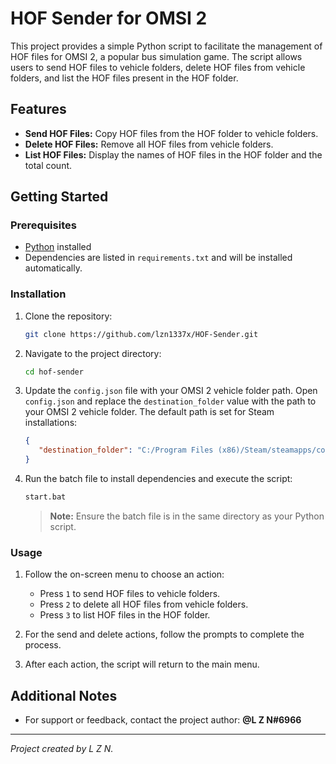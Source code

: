 # HOF Sender for OMSI 2

This project provides a simple Python script to facilitate the management of HOF files for OMSI 2, a popular bus simulation game. The script allows users to send HOF files to vehicle folders, delete HOF files from vehicle folders, and list the HOF files present in the HOF folder.

## Features

- **Send HOF Files:** Copy HOF files from the HOF folder to vehicle folders.
- **Delete HOF Files:** Remove all HOF files from vehicle folders.
- **List HOF Files:** Display the names of HOF files in the HOF folder and the total count.

## Getting Started

### Prerequisites

- [Python](https://www.python.org/downloads/) installed
- Dependencies are listed in `requirements.txt` and will be installed automatically.

### Installation

1. Clone the repository:

   ```bash
   git clone https://github.com/lzn1337x/HOF-Sender.git
   ```

2. Navigate to the project directory:

   ```bash
   cd hof-sender
   ```

3. Update the `config.json` file with your OMSI 2 vehicle folder path. Open `config.json` and replace the `destination_folder` value with the path to your OMSI 2 vehicle folder. The default path is set for Steam installations:

   ```json
   {
      "destination_folder": "C:/Program Files (x86)/Steam/steamapps/common/OMSI 2/Vehicles"
   }
   ```

4. Run the batch file to install dependencies and execute the script:

   ```bash
   start.bat
   ```

   > **Note:** Ensure the batch file is in the same directory as your Python script.

### Usage

1. Follow the on-screen menu to choose an action:
   - Press `1` to send HOF files to vehicle folders.
   - Press `2` to delete all HOF files from vehicle folders.
   - Press `3` to list HOF files in the HOF folder.

2. For the send and delete actions, follow the prompts to complete the process.

3. After each action, the script will return to the main menu.

## Additional Notes

- For support or feedback, contact the project author: **@L Z N#6966**

---

*Project created by L Z N.*
